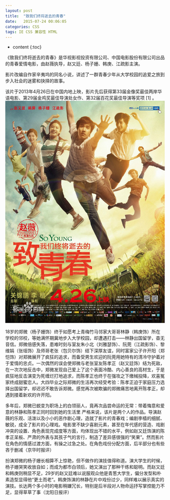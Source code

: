 ```yaml
---
layout: post
title:  "致我们终将逝去的青春"
date:   2015-07-24 00:06:05
categories: CSS
tags: IE CSS 兼容性 HTML
---
```


* content
{:toc}



《致我们终将逝去的青春》是华视影视投资有限公司、中国电影股份有限公司出品的青春爱情电影，由赵薇执导，赵又廷、杨子姗、韩庚、江疏影主演。

影片改编自作家辛夷坞的同名小说，讲述了一群青春少年从大学校园的追爱之旅到步入社会的迷雾和抉择的故事。

该片于2013年4月26日在中国内地上映，影片先后获得第33届金像奖最佳两岸华语电影、第29届金鸡奖最佳导演处女作、第32届百花奖最佳导演等奖项 [1]  。
![image](https://github.com/double-digit/double-digit.github.io/raw/master/9.jpg)




18岁的郑微（杨子姗饰）终于如愿考上青梅竹马邻家大哥哥林静（韩庚饰）所在学校的邻校，等她满怀期冀地步入大学校园，却遭遇打击——林静出国留学，杳无音信。郑微倍感失落，患难时刻与室友朱小北（刘雅瑟饰）、阮莞（江疏影饰）、黎维娟（张瑶饰）及师哥老张（包贝尔饰）结下深厚友谊，同时富家公子许开阳（郑恺饰）对郑微展开了疯狂的追求，而备受男生欢迎的阮莞用她特有的清冷守护着对于爱情的忠贞。一次偶然的误会使郑微与老张室友陈孝正（赵又廷饰）结为死敌，在一次次地反击中，郑微发现自己爱上了这个表面冷酷、内心善良的高材生，于是疯狂地反击演变为死缠烂打地追求，而陈孝正也终于在强攻之下缴械投降，欢喜冤家终成甜蜜恋人。大四毕业之际郑微的生活再次经受考验：陈孝正迫于家庭压力选择出国留学，却迟迟不敢告诉郑微。感觉再次被欺骗的郑微痛苦地离开陈孝正，却遇到搂着新欢的许开阳。

多年后，郑微已蜕变为职场上的白领丽人，竟再次品尝命运的无常：带着悔意和爱意的林静和陈孝正同时回到她的生活里 
严格来说，该片是两个人的作品。导演赵薇的乐观、活泼以及小小的恶作剧心理，造就了影片的青春戏；编剧李樯的细腻、敏锐，成全了影片的心理戏。电影里不缺少喜剧元素，甚至在年代感的营造、戏剧冲突的设置、角色表现完成度等方面，均体现出不错的水平，例如赵又廷饰演的陈孝正呆板、严肃的外表与其孩子气的言行，制造了差异感很强的“笑果”。然而影片在角色的情感过渡方面，有操之过急之处。在角色戏份分配方面，后半部分也有些吝于删减（京华时报评）

扮演郑微的杨子姗长相算不上惊艳，但不做作的演技值得称道。演大学生的时候，杨子姗哭笑收放自如；而成为都市白领后，她又演出了那种干练和聪明。而赵又廷和韩庚则稍显不足，29岁的赵又廷难以说服观众他是青葱大学生，偏分发型和朴素造型显得他“更土而老”。韩庚饰演的林静在片中戏份过少，同样难以展示真实的演技。长达两个多小时的电影稍嫌冗长，特别是后半段对人物命运抒写掌控能力不足，显得草草了事（沈阳日报评）
